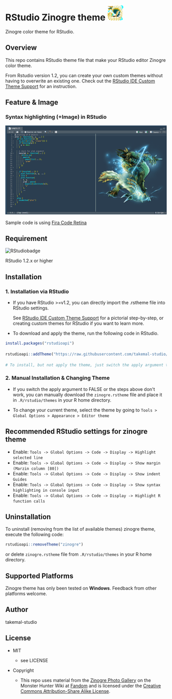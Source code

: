 # **RStudio Zinogre theme** <img src="./img/zinogre_icon.png" width="50">

Zinogre color theme for RStudio.

## Overview

This repo contains RStudio theme file that make your RStudio editor Zinogre color theme.

From Rstudio version 1.2, you can create your own custom themes without having to overwrite an existing one. Check out the [RStudio IDE Custom Theme Support](https://blog.rstudio.com/2018/10/29/rstudio-ide-custom-theme-support/)  for an instruction.

## Feature & Image

### Syntax highlighting (+Image) in RStudio

![sample_code](./img/sample_code.png)

Sample code is using [Fira Code Retina](https://github.com/tonsky/FiraCode)

## Requirement

![RStudiobadge](https://img.shields.io/static/v1?label=RStudio&message=version%20>=1.2&logoColor=9cf&color=9cf&logo=RStudio&style=plastic)

RStudio 1.2.x or higher

## Installation

### 1. Installation via RStudio

- If you have RStudio >=v1.2, you can directly import the .rstheme file into RStudio settings.

   See [RStudio IDE Custom Theme Support](https://blog.rstudio.com/2018/10/29/rstudio-ide-custom-theme-support/) for a pictorial step-by-step, or creating custom themes for RStudio if you want to learn more.

- To download and apply the theme, run the following code in RStudio.

```R
install.packages("rstudioapi")

rstudioapi::addTheme("https://raw.githubusercontent.com/takemal-studio/RStudio_Zinogre_theme/master/zinogre.rstheme", apply = TRUE)

# To install, but not apply the theme, just switch the apply argument to FALSE.
```

### 2. Manual Installation & Changing Theme

- If you switch the apply argument to FALSE or the steps above don't work, you can manually download the `zinogre.rstheme` file and place it in `.R/rstudio/themes` in your R home directory.

- To change your current theme, select the theme by going to `Tools > Global Options > Appearance > Editor theme`

## Recommended RStudio settings for zinogre theme

- Enable: `Tools -> Global Options -> Code -> Display -> Highlight selected line`
- Enable: `Tools -> Global Options -> Code -> Display -> Show margin (Marzin column [80])`
- Enable: `Tools -> Global Options -> Code -> Display -> Show indent Guides`
- Enable: `Tools -> Global Options -> Code -> Display -> Show syntax highlighting in console input`
- Enable: `Tools -> Global Options -> Code -> Display -> Highlight R function calls`

## Uninstallation

To uninstall (removing from the list of available themes) zinogre theme, execute the following code:

```R
rstudioapi::removeTheme("zinogre")
```

or delete `zinogre.rstheme` file from `.R/rstudio/themes` in your R home directory.

## Supported Platforms

Zinogre theme has only been tested on **Windows**. Feedback from other platforms welcome.

## Author

takemal-studio

## License

- MIT
  - see LICENSE

- Copyright
  - This repo uses material from the [Zinogre Photo Gallery](https://monsterhunter.fandom.com/wiki/Zinogre_Photo_Gallery) on the Monster Hunter Wiki at  [Fandom](https://www.fandom.com/) and is licensed under the [Creative Commons Attribution-Share Alike License](https://creativecommons.org/licenses/by-sa/3.0/).
